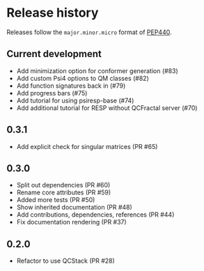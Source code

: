 # Release history

Releases follow the `major.minor.micro` format of [PEP440](https://www.python.org/dev/peps/pep-0440/#final-releases).

## Current development

- Add minimization option for conformer generation (#83)
- Add custom Psi4 options to QM classes (#82)
- Add function signatures back in (#79)
- Add progress bars (#75)
- Add tutorial for using psiresp-base (#74)
- Add additional tutorial for RESP without QCFractal server (#70)

## 0.3.1
-  Add explicit check for singular matrices (PR #65)

## 0.3.0

- Split out dependencies (PR #60)
- Rename core attributes (PR #59)
- Added more tests (PR #50)
- Show inherited documentation (PR #48)
- Add contributions, dependencies, references (PR #44)
- Fix documentation rendering (PR #37)

## 0.2.0

- Refactor to use QCStack (PR #28)

